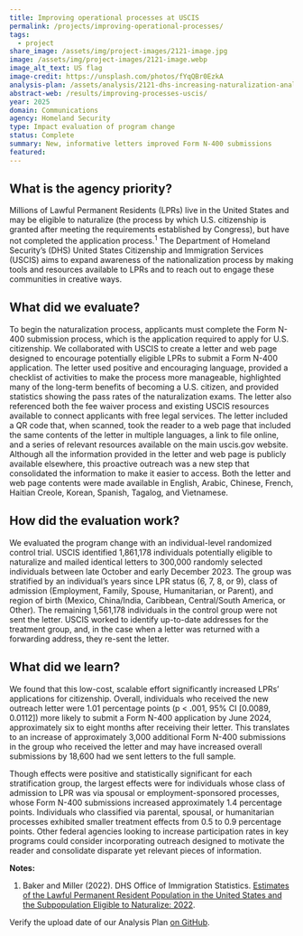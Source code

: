 ```yaml
---
title: Improving operational processes at USCIS
permalink: /projects/improving-operational-processes/
tags:
  - project
share_image: /assets/img/project-images/2121-image.jpg
image: /assets/img/project-images/2121-image.webp
image_alt_text: US flag
image-credit: https://unsplash.com/photos/fYqQBr0EzkA
analysis-plan: /assets/analysis/2121-dhs-increasing-naturalization-analysis-plan-final.pdf
abstract-web: /results/improving-processes-uscis/
year: 2025
domain: Communications
agency: Homeland Security
type: Impact evaluation of program change
status: Complete
summary: New, informative letters improved Form N-400 submissions
featured:
---
```


## What is the agency priority? 
Millions of Lawful Permanent Residents (LPRs) live in the United States and may be eligible to naturalize (the process by which U.S. citizenship is granted after meeting the requirements established by Congress), but have not completed the application process.<sup>1</sup> The Department of Homeland Security’s (DHS) United States Citizenship and Immigration Services (USCIS) aims to expand awareness of the nationalization process by making tools and resources available to LPRs and to reach out to engage these communities in creative ways. 

## What did we evaluate?
To begin the naturalization process, applicants must complete the Form N-400 submission process, which is the application required to apply for U.S. citizenship. We collaborated with USCIS to create a letter and web page designed to encourage potentially eligible LPRs to submit a Form N-400 application. The letter used positive and encouraging language, provided a checklist of activities to make the process more manageable, highlighted many of the long-term benefits of becoming a U.S. citizen, and provided statistics showing the pass rates of the naturalization exams. The letter also referenced both the fee waiver process and existing USCIS resources available to connect applicants with free legal services. The letter included a QR code that, when scanned, took the reader to a web page that included the same contents of the letter in multiple languages, a link to file online, and a series of relevant resources available on the main uscis.gov website. Although all the information provided in the letter and web page is publicly available elsewhere, this proactive outreach was a new step that consolidated the information to make it easier to access. Both the letter and web page contents were made available in English, Arabic, Chinese, French, Haitian Creole, Korean, Spanish, Tagalog, and Vietnamese.

## How did the evaluation work?
We evaluated the program change with an individual-level randomized control trial. USCIS identified 1,861,178 individuals potentially eligible to naturalize and mailed identical letters to 300,000 randomly selected individuals between late October and early December 2023. The group was stratified by an individual’s years since LPR status (6, 7, 8, or 9), class of admission (Employment, Family, Spouse, Humanitarian, or Parent), and region of birth (Mexico, China/India, Caribbean, Central/South America, or Other). The remaining 1,561,178 individuals in the control group were not sent the letter. USCIS worked to identify up-to-date addresses for the treatment group, and, in the case when a letter was returned with a forwarding address, they re-sent the letter.

## What did we learn?
We found that this low-cost, scalable effort significantly increased LPRs’ applications for citizenship. Overall, individuals who received the new outreach letter were 1.01 percentage points (p < .001, 95% CI [0.0089, 0.0112]) more likely to submit a Form N-400 application by June 2024, approximately six to eight months after receiving their letter. This translates to an increase of approximately 3,000 additional Form N-400 submissions in the group who received the letter and may have increased overall submissions by 18,600 had we sent letters to the full sample.

Though effects were positive and statistically significant for each stratification group, the largest effects were for individuals whose class of admission to LPR was via spousal or employment-sponsored processes, whose Form N-400 submissions increased approximately 1.4 percentage points. Individuals who classified via parental, spousal, or humanitarian processes exhibited smaller treatment effects from 0.5 to 0.9 percentage points. Other federal agencies looking to increase participation rates in key programs could consider incorporating outreach designed to motivate the reader and consolidate disparate yet relevant pieces of information. 

<b>Notes:</b>
1. Baker and Miller (2022). DHS Office of Immigration Statistics. <a class="usa-link usa-link--external" href="https://www.dhs.gov/sites/default/files/2022-10/2022_0920_plcy_lawful_permenent_resident_population_estimate_2022_0.pdf ">Estimates of the Lawful Permanent Resident Population in the United States and the Subpopulation Eligible to Naturalize: 2022</a>. 

Verify the upload date of our Analysis Plan <a class="usa-link usa-link--external" href="https://github.com/gsa-oes/office-of-evaluation-sciences/commits/master/assets/analysis/2121-dhs-increasing-naturalization-analysis-plan-final.pdf">on GitHub</a>.
